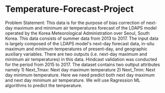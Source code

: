 # Temperature-Forecast-Project
Problem Statement:  This data is for the purpose of bias correction of next-day maximum and minimum air temperatures forecast of the LDAPS model operated by the Korea Meteorological Administration over Seoul, South Korea. This data consists of summer data from 2013 to 2017. The input data is largely composed of the LDAPS model's next-day forecast data, in-situ maximum and minimum temperatures of present-day, and geographic auxiliary variables. There are two outputs (i.e. next-day maximum and minimum air temperatures) in this data. Hindcast validation was conducted for the period from 2015 to 2017.  The dataset contains two outtput attributes namely  1) Next_Tmax: Next day maximum temperature  2) Next_Tmin: Next day minimum temperature.  Here we need predict both next day maximum and next day minimum air temperature. We will use Ragression ML algorithms to predict the temperature.
